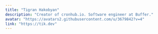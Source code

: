 ```yaml
---
title: "Tigran Hakobyan"
description: "Creator of cronhub.io. Software engineer at Buffer."
avatar: "https://avatars2.githubusercontent.com/u/3679842?v=4"
link: "https://tik.dev"
---
```


